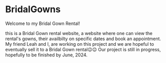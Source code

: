 # BridalGowns
Welcome to my Bridal Gown Rental!

this is a Bridal Gown rental website, a website where one can view the rental's gowns, their availbilty on specific dates and book an appointment.
My friend Leah and I, are working on this project and we are hopeful to eventually sell it to a Bridal Gown rental😉😉
Our project is still in progress, hopefully to be finished by June, 2024.
